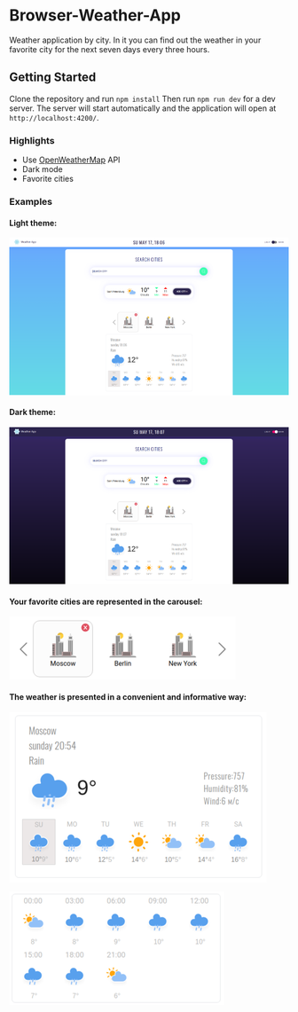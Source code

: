 # Browser-Weather-App

Weather application by city. In it you can find out the weather in your favorite city for the next seven days every three hours.

## Getting Started
Clone the repository and run `npm install`
Then run `npm run dev` for a dev server. 
The server will start automatically and the application will open at `http://localhost:4200/`.

### Highlights
* Use [OpenWeatherMap](https://openweathermap.org/) API
* Dark mode
* Favorite cities

### Examples

#### Light theme:
![Light theme](https://github.com/EgorGo23/frontend-project-weather-app/blob/master/screenshots/light.png)

#### Dark theme:
![Dark theme](https://github.com/EgorGo23/frontend-project-weather-app/blob/master/screenshots/dark.png)

#### Your favorite cities are represented in the carousel:
![fav-cities](https://github.com/EgorGo23/frontend-project-weather-app/blob/master/screenshots/carousel.png)

#### The weather is presented in a convenient and informative way:
![weather](https://github.com/EgorGo23/frontend-project-weather-app/blob/master/screenshots/weather.png)  

![hourly](https://github.com/EgorGo23/frontend-project-weather-app/blob/master/screenshots/hourly.png)
